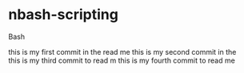# nbash-scripting
Bash

this is my  first commit in the read me 
this is my second commit in the   
this is my third commit to read m
this is my fourth commit to read me
